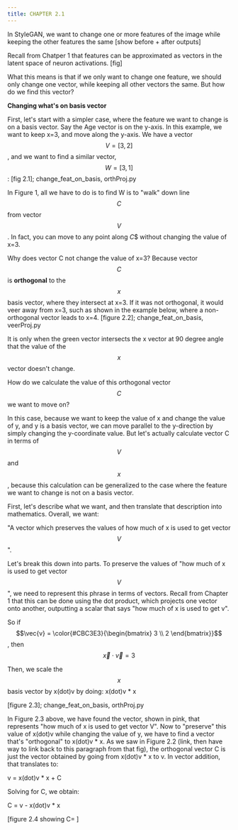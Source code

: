 ```yaml
---
title: CHAPTER 2.1
---
```

<script src="https://cdn.mathjax.org/mathjax/latest/MathJax.js?config=TeX-AMS-MML_HTMLorMML" type="text/javascript"></script>

In StyleGAN, we want to change one or more features of the image while keeping the other features the same [show before + after outputs]

Recall from Chatper 1 that features can be approximated as vectors in the latent space of neuron activations.
[fig]

What this means is that if we only want to change one feature, we should only change one vector, while keeping all other vectors the same. But how do we find this vector? 

**Changing what's on basis vector**

First, let's start with a simpler case, where the feature we want to change is on a basis vector. Say the Age vector is on the y-axis. In this example, we want to keep x=3, and move along the y-axis. We have a vector $$V=[3,2]$$, and we want to find a similar vector, $$W=[3,1]$$:
[fig 2.1]; change_feat_on_basis, orthProj.py

In Figure 1, all we have to do is to find W is to "walk" down line $$C$$ from vector $$V$$. In fact, you can move to any point along $C$$ without changing the value of x=3. 

Why does vector C not change the value of x=3? Because vector $$C$$ is **orthogonal** to the $$x$$ basis vector, where they intersect at x=3. If it was not orthogonal, it would veer away from x=3, such as shown in the example below, where a non-orthogonal vector leads to x=4.
[figure 2.2]; change_feat_on_basis, veerProj.py

It is only when the green vector intersects the x vector at 90 degree angle that the value of the $$x$$ vector doesn't change.

How do we calculate the value of this orthogonal vector $$C$$ we want to move on?

In this case, because we want to keep the value of x and change the value of y, and y is a basis vector, we can move parallel to the y-direction by simply changing the y-coordinate value. But let's actually calculate vector C in terms of $$V$$ and $$x$$, because this calculation can be generalized to the case where the feature we want to change is not on a basis vector.

First, let's describe what we want, and then translate that description into mathematics. Overall, we want:

"A vector which preserves the values of how much of x is used to get vector $$V$$".

Let's break this down into parts. To preserve the values of "how much of x is used to get vector $$V$$", we need to represent this phrase in terms of vectors. Recall from Chapter 1 that this can be done using the dot product, which projects one vector onto another, outputting a scalar that says "how much of x is used to get v".

<!--- v = [3 2] --->
So if $$\vec{v} = \color{#CBC3E3}{\begin{bmatrix} 3 \\ 2 \end{bmatrix}}$$, then $$\vec{x} \cdot \vec{v} = 3$$

Then, we scale the $$x$$ basis vector by x(dot)v by doing: x(dot)v * x

[figure 2.3]; change_feat_on_basis, orthProj.py

In Figure 2.3 above, we have found the vector, shown in pink, that represents "how much of x is used to get vector V". Now to "preserve" this value of x(dot)v while changing the value of y, we have to find a vector that's "orthogonal" to x(dot)v * x. As we saw in Figure 2.2 (link, then have way to link back to this paragraph from that fig), the orthogonal vector C is just the vector obtained by going from x(dot)v * x to v. In vector addition, that translates to: 

v = x(dot)v * x + C

Solving for C, we obtain:

C = v - x(dot)v * x

[figure 2.4 showing C= ]